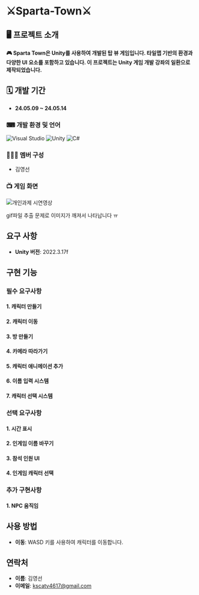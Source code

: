 # ⚔️Sparta-Town⚔️
## 🖥 프로젝트 소개
**🎮 Sparta Town은 Unity를 사용하여 개발된 탑 뷰 게임입니다. 타일맵 기반의 환경과 다양한 UI 요소를 포함하고 있습니다. 이 프로젝트는 Unity 게임 개발 강좌의 일환으로 제작되었습니다.**

## 🗓 개발 기간
* **24.05.09 ~ 24.05.14**

### ⌨ 개발 환경 및 언어
   ![Visual Studio](https://img.shields.io/badge/Visual%20Studio-5C2D91?style=flat&logo=visual-studio&logoColor=white)
   ![Unity](https://img.shields.io/badge/Unity-000000?style=flat&logo=unity&logoColor=white)
   ![C#](https://img.shields.io/badge/C%23-239120?style=flat&logo=c-sharp&logoColor=white)

### 🧑‍🤝‍🧑 멤버 구성
  - 김영선
    
### 📺 게임 화면

![개인과제 시연영상](https://github.com/Mrdosim/sparta_unity_game_development_beginner_project/assets/127918879/71f05990-62d3-47a2-945f-b8b3396de459)

gif파일 추출 문제로 이미지가 깨져서 나타납니다 ㅠ

## 요구 사항

- **Unity 버전**: 2022.3.17f

## 구현 기능

### 필수 요구사항

#### 1. 캐릭터 만들기

#### 2. 캐릭터 이동

#### 3. 방 만들기

#### 4. 카메라 따라가기

#### 5. 캐릭터 애니메이션 추가

#### 6. 이름 입력 시스템

#### 7. 캐릭터 선택 시스템

### 선택 요구사항

#### 1. 시간 표시

#### 2. 인게임 이름 바꾸기

#### 3. 참석 인원 UI

#### 4. 인게임 캐릭터 선택

### 추가 구현사항

#### 1. NPC 움직임

## 사용 방법

- **이동**: WASD 키를 사용하여 캐릭터를 이동합니다.

## 연락처

- **이름**: 김영선
- **이메일**: kscatv4617@gmail.com
